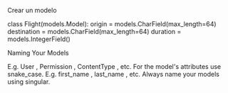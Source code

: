 Crear un modelo

class Flight(models.Model):
    origin = models.CharField(max_length=64)
    destination = models.CharField(max_length=64)
    duration = models.IntegerField()


Naming Your Models

E.g. User , Permission , ContentType , etc. For the model's attributes use snake_case. E.g. first_name , last_name , etc. Always name your models using singular.